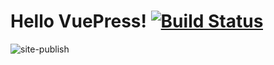 # Hello VuePress!  [![Build Status](https://travis-ci.org/NineSwordsMonster/NineSwordsMonster.github.io.svg?branch=source)](https://travis-ci.org/NineSwordsMonster/NineSwordsMonster.github.io)

![site-publish](https://github.com/NineSwordsMonster/NineSwordsMonster.github.io/workflows/site-publish/badge.svg?branch=master)
